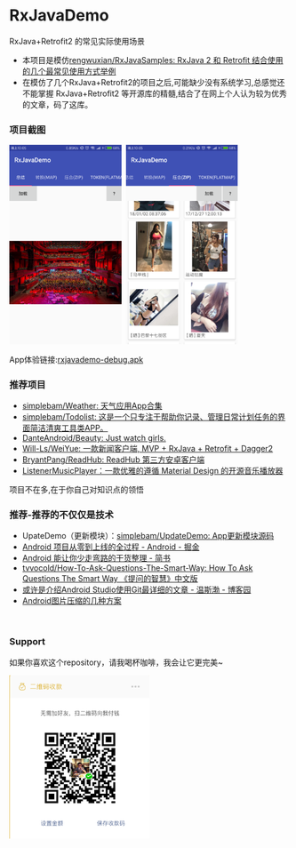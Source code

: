 # RxJavaDemo
RxJava+Retrofit2 的常见实际使用场景

* 本项目是模仿[rengwuxian/RxJavaSamples: RxJava 2 和 Retrofit 结合使用的几个最常见使用方式举例 ](https://github.com/rengwuxian/RxJavaSamples)
* 在模仿了几个RxJava+Retrofit2的项目之后,可能缺少没有系统学习,总感觉还不能掌握
  RxJava+Retrofit2 等开源库的精髓,结合了在网上个人认为较为优秀的文章，码了这库。


### 项目截图
<a href="./art/complete.png"><img src="./art/complete.png" width="40%"/></a><img height="0" width="8px"/><a href="./art/zip.png"><img src="./art/zip.png" width="40%"/></a>

App体验链接:[rxjavademo-debug.apk](https://github.com/simplebam/RxJavaDemo/releases/download/v1.0/rxjavademo-debug.apk)


### 推荐项目
* [simplebam/Weather: 天气应用App合集 ](https://github.com/simplebam/Weather)
* [simplebam/Todolist: 这是一个只专注于帮助你记录、管理日常计划任务的界面简洁清爽工具类APP。 ](https://github.com/simplebam/Todolist)
* [DanteAndroid/Beauty: Just watch girls. ](https://github.com/DanteAndroid/Beauty)
* [Will-Ls/WeiYue: 一款新闻客户端, MVP + RxJava + Retrofit + Dagger2 ](https://github.com/Will-Ls/WeiYue)
* [BryantPang/ReadHub: ReadHub 第三方安卓客户端](https://github.com/BryantPang/ReadHub)
* [ListenerMusicPlayer：一款优雅的遵循 Material Design 的开源音乐播放器]( https://www.diycode.cc/projects/hefuyicoder/ListenerMusicPlayer)

项目不在多,在于你自己对知识点的领悟


### 推荐-推荐的不仅仅是技术
* UpateDemo（更新模块）：[simplebam/UpdateDemo: App更新模块源码 ](https://github.com/simplebam/UpdateDemo)
* [Android 项目从零到上线的全过程 - Android - 掘金 ](https://juejin.im/entry/5817ff93128fe1005599a3b3)
* [Android 能让你少走弯路的干货整理 - 简书 ](https://www.jianshu.com/p/514656c383a2)
* [tvvocold/How-To-Ask-Questions-The-Smart-Way: How To Ask Questions The Smart Way 《提问的智慧》中文版 ](https://github.com/tvvocold/How-To-Ask-Questions-The-Smart-Way)
* [或许是介绍Android Studio使用Git最详细的文章 - 温斯渤 - 博客园 ](http://www.cnblogs.com/ghylzwsb/archive/2017/03/12/GitOnAS.html)
* [Android图片压缩的几种方案 ](http://mp.weixin.qq.com/s/-ixGY5E34Fbsy0N3-XTk-Q?utm_source=gank.io&utm_medium=email)
<br/>


### Support
如果你喜欢这个repository，请我喝杯咖啡，我会让它更完美~  </p>
<a href="./get_me_a_drink.png"><img src="./get_me_a_drink.png" width="50%" height="50%"/></a>
